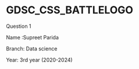 # GDSC_CSS_BATTLELOGO
Question 1

Name :Supreet Parida

Branch: Data science

Year: 3rd year (2020-2024)
